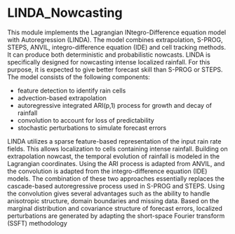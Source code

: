 # LINDA_Nowcasting
This module implements the Lagrangian INtegro-Difference equation model with Autoregression (LINDA). 
The model combines extrapolation, S-PROG, STEPS, ANVIL, integro-difference equation (IDE) and cell tracking methods. 
It can produce both deterministic and probabilistic nowcasts. LINDA is specifically designed for nowcasting intense localized rainfall. 
For this purpose, it is expected to give better forecast skill than S-PROG or STEPS.
The model consists of the following components:
- feature detection to identify rain cells
- advection-based extrapolation
- autoregressive integrated ARI(p,1) process for growth and decay of rainfall
- convolution to account for loss of predictability
- stochastic perturbations to simulate forecast errors

LINDA utilizes a sparse feature-based representation of the input rain rate fields. This allows localization to cells containing intense rainfall. Building on extrapolation nowcast, the temporal evolution of rainfall is modeled in the Lagrangian coordinates. 
Using the ARI process is adapted from ANVIL, and the convolution is adapted from the integro-difference equation (IDE) models. 
The combination of these two approaches essentially replaces the cascade-based autoregressive process used in S-PROG and STEPS. 
Using the convolution gives several advantages such as the ability to handle anisotropic structure, domain boundaries and missing data. 
Based on the marginal distribution and covariance structure of forecast errors, localized perturbations are generated by adapting the short-space Fourier transform (SSFT) methodology 
